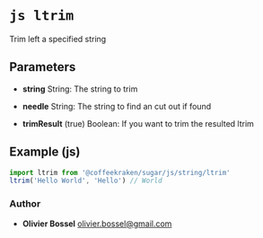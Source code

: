 


<!-- @namespace    sugar.js.string -->
<!-- @name    ltrim -->

# ```js ltrim ```


Trim left a specified string

## Parameters

- **string**  String: The string to trim

- **needle**  String: The string to find an cut out if found

- **trimResult** (true) Boolean: If you want to trim the resulted ltrim



## Example (js)

```js
import ltrim from '@coffeekraken/sugar/js/string/ltrim'
ltrim('Hello World', 'Hello') // World
```


### Author
- **Olivier Bossel** <a href="mailto:olivier.bossel@gmail.com">olivier.bossel@gmail.com</a> 



